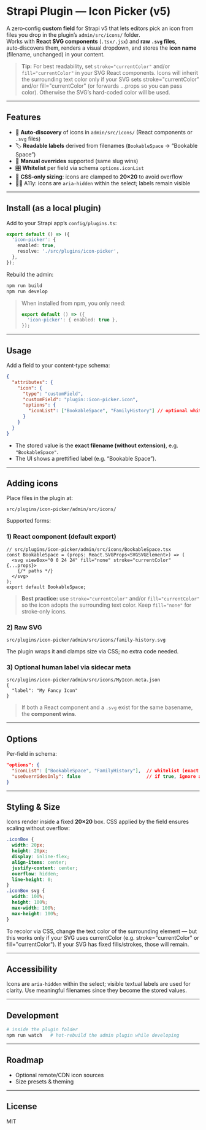 # Strapi Plugin — Icon Picker (v5)

A zero‑config **custom field** for Strapi v5 that lets editors pick an icon from files you drop in the plugin’s `admin/src/icons/` folder.  
Works with **React SVG components** (`.tsx/.jsx`) and **raw `.svg` files**, auto‑discovers them, renders a visual dropdown, and stores the **icon name** (filename, unchanged) in your content.

> **Tip:** For best readability, set `stroke="currentColor"` and/or `fill="currentColor"` in your SVG React components. Icons will inherit the surrounding text color only if your SVG sets stroke="currentColor" and/or fill="currentColor" (or forwards ...props so you can pass color). Otherwise the SVG’s hard-coded color will be used.

---

## Features

- 🔎 **Auto‑discovery** of icons in `admin/src/icons/` (React components or `.svg` files)
- 🏷️ **Readable labels** derived from filenames (`BookableSpace` → “Bookable Space”)
- 🧩 **Manual overrides** supported (same slug wins)
- 🎛️ **Whitelist** per field via schema `options.iconList`
- 🧼 **CSS‑only sizing**: icons are clamped to **20×20** to avoid overflow
- 🧑‍🦽 A11y: icons are `aria-hidden` within the select; labels remain visible

---

## Install (as a local plugin)

Add to your Strapi app’s `config/plugins.ts`:

```ts
export default () => ({
  'icon-picker': {
    enabled: true,
    resolve: './src/plugins/icon-picker',
  },
});
```

Rebuild the admin:

```bash
npm run build
npm run develop
```

> When installed from npm, you only need:
>
> ```ts
> export default () => ({
>   'icon-picker': { enabled: true },
> });
> ```

---

## Usage

Add a field to your content‑type schema:

```json
{
  "attributes": {
    "icon": {
      "type": "customField",
      "customField": "plugin::icon-picker.icon",
      "options": {
        "iconList": ["BookableSpace", "FamilyHistory"] // optional whitelist, exact filenames
      }
    }
  }
}
```

- The stored value is the **exact filename (without extension)**, e.g. `"BookableSpace"`.
- The UI shows a prettified label (e.g. “Bookable Space”).

---

## Adding icons

Place files in the plugin at:

```
src/plugins/icon-picker/admin/src/icons/
```

Supported forms:

### 1) React component (default export)

```tsx
// src/plugins/icon-picker/admin/src/icons/BookableSpace.tsx
const BookableSpace = (props: React.SVGProps<SVGSVGElement>) => (
  <svg viewBox="0 0 24 24" fill="none" stroke="currentColor" {...props}>
    {/* paths */}
  </svg>
);
export default BookableSpace;
```

> **Best practice:** use `stroke="currentColor"` and/or `fill="currentColor"` so the icon adopts the surrounding text color. Keep `fill="none"` for stroke‑only icons.

### 2) Raw SVG

```
src/plugins/icon-picker/admin/src/icons/family-history.svg
```

The plugin wraps it and clamps size via CSS; no extra code needed.

### 3) Optional human label via sidecar meta

```
src/plugins/icon-picker/admin/src/icons/MyIcon.meta.json
{
  "label": "My Fancy Icon"
}
```

> If both a React component and a `.svg` exist for the same basename, the **component wins**.

---

## Options

Per‑field in schema:

```json
"options": {
  "iconList": ["BookableSpace", "FamilyHistory"],  // whitelist (exact filenames)
  "useOverridesOnly": false                        // if true, ignore auto‑discovered icons
}
```

---

## Styling & Size

Icons render inside a fixed **20×20** box. CSS applied by the field ensures scaling without overflow:

```css
.iconBox {
  width: 20px;
  height: 20px;
  display: inline-flex;
  align-items: center;
  justify-content: center;
  overflow: hidden;
  line-height: 0;
}
.iconBox svg {
  width: 100%;
  height: 100%;
  max-width: 100%;
  max-height: 100%;
}
```

To recolor via CSS, change the text color of the surrounding element — but this works only if your SVG uses currentColor (e.g. stroke="currentColor" or fill="currentColor"). If your SVG has fixed fills/strokes, those will remain.

---

## Accessibility

Icons are `aria-hidden` within the select; visible textual labels are used for clarity. Use meaningful filenames since they become the stored values.

---

## Development

```bash
# inside the plugin folder
npm run watch   # hot-rebuild the admin plugin while developing
```

---

## Roadmap

- Optional remote/CDN icon sources
- Size presets & theming

---

## License

MIT
